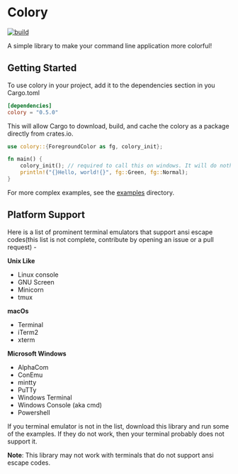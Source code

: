 # Colory

[![build](https://github.com/CoolDeveloper101/colory/workflows/build/badge.svg)](https://github.com/CoolDeveloper101/colory/actions/)

A simple library to make your command line application more colorful!


## Getting Started
To use colory in your project, add it to the dependencies section in you Cargo.toml

```toml
[dependencies]
colory = "0.5.0"
```
This will allow Cargo to download, build, and cache the colory as a package directly from crates.io.

```rust
use colory::{ForegroundColor as fg, colory_init};

fn main() {
    colory_init(); // required to call this on windows. It will do nothing on *nix systems.
    println!("{}Hello, world!{}", fg::Green, fg::Normal);
}
```
For more complex examples, see the [examples](https://github.com/CoolDeveloper101/colory/tree/master/examples) directory.


## Platform Support
Here is a list of prominent terminal emulators that support ansi escape codes(this list is not complete, contribute by opening an issue or a pull request) -


**Unix Like**
* Linux console
* GNU Screen
* Minicorn
* tmux

**macOs**
* Terminal
* iTerm2
* xterm

**Microsoft Windows**
* AlphaCom
* ConEmu
* mintty
* PuTTy
* Windows Terminal
* Windows Console (aka cmd)
* Powershell

If you terminal emulator is not in the list, download this library and run some of the examples.
If they do not work, then your terminal probably does not support it.

**Note**: This library may not work with terminals that do not support ansi escape codes.